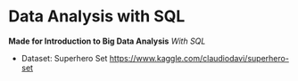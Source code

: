 # Data Analysis with SQL 
__Made for Introduction to Big Data Analysis__
_With SQL_
* Dataset: Superhero Set
  https://www.kaggle.com/claudiodavi/superhero-set
